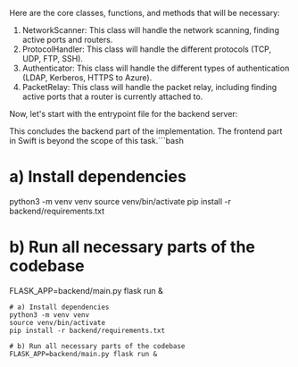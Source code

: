 Here are the core classes, functions, and methods that will be necessary:

1. NetworkScanner: This class will handle the network scanning, finding active ports and routers.
2. ProtocolHandler: This class will handle the different protocols (TCP, UDP, FTP, SSH).
3. Authenticator: This class will handle the different types of authentication (LDAP, Kerberos, HTTPS to Azure).
4. PacketRelay: This class will handle the packet relay, including finding active ports that a router is currently attached to.

Now, let's start with the entrypoint file for the backend server:

This concludes the backend part of the implementation. The frontend part in Swift is beyond the scope of this task.```bash
# a) Install dependencies
python3 -m venv venv
source venv/bin/activate
pip install -r backend/requirements.txt

# b) Run all necessary parts of the codebase
FLASK_APP=backend/main.py flask run &
```
# a) Install dependencies
python3 -m venv venv
source venv/bin/activate
pip install -r backend/requirements.txt

# b) Run all necessary parts of the codebase
FLASK_APP=backend/main.py flask run &
